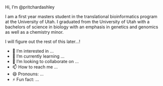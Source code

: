  Hi, I’m @pritchardashley
 
 I am a first year masters student in the translational bioinformatics program at the University of Utah. I graduated from the University of Utah with a bachelors of science in biology with an emphasis in genetics and genomics as well as a chemistry minor.

I will figure out the rest of this later...!
- 👀 I’m interested in ...
- 🌱 I’m currently learning ...
- 💞️ I’m looking to collaborate on ...
- 📫 How to reach me ...
- 😄 Pronouns: ...
- ⚡ Fun fact: ...

<!---
pritchardashley/pritchardashley is a ✨ special ✨ repository because its `README.md` (this file) appears on your GitHub profile.
You can click the Preview link to take a look at your changes.
--->
